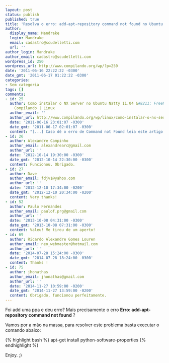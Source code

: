 ```yaml
---
layout: post
status: publish
published: true
title: 'Resolva o erro: add-apt-repository command not found no Ubuntu Natty 11.04'
author:
  display_name: Mandrake
  login: Mandrake
  email: cadastro@scudelletti.com
  url: ''
author_login: Mandrake
author_email: cadastro@scudelletti.com
wordpress_id: 250
wordpress_url: http://www.compilando.org/wp/?p=250
date: '2011-06-16 22:22:22 -0300'
date_gmt: '2011-06-17 01:22:22 -0300'
categories:
- Sem categoria
tags: []
comments:
- id: 25
  author: Como instalar o NX Server no Ubuntu Natty 11.04 &#8211; FreeNX Server |
    Compilando | Linux
  author_email: ''
  author_url: http://www.compilando.org/wp/linux/como-instalar-o-nx-server-no-ubuntu-natty-11-04-freenx-server
  date: '2011-06-16 23:01:07 -0300'
  date_gmt: '2011-06-17 02:01:07 -0300'
  content: "[...] Caso dê o erro de Command not Found leia este artigo. [...] "
- id: 26
  author: Alexandre Campinho
  author_email: alexandrearc@gmail.com
  author_url: ''
  date: '2012-10-14 19:30:00 -0300'
  date_gmt: '2012-10-14 22:30:00 -0300'
  content: Funcionou. Obrigado.
- id: 27
  author: Dave
  author_email: fdjv1@yahoo.com
  author_url: ''
  date: '2012-12-10 17:34:00 -0200'
  date_gmt: '2012-12-10 20:34:00 -0200'
  content: Very thanks!
- id: 52
  author: Paulo Fernandes
  author_email: paulof.prg@gmail.com
  author_url: ''
  date: '2013-10-08 04:31:00 -0300'
  date_gmt: '2013-10-08 07:31:00 -0300'
  content: Valeu! Me tirou de um aperto!
- id: 69
  author: Ricardo Alexandre Gomes Louren
  author_email: neo_webmaster@hotmail.com
  author_url: ''
  date: '2014-07-28 15:24:00 -0300'
  date_gmt: '2014-07-28 18:24:00 -0300'
  content: Thanks !
- id: 75
  author: jhonathas
  author_email: jhonathas@gmail.com
  author_url: ''
  date: '2014-11-27 10:59:00 -0200'
  date_gmt: '2014-11-27 13:59:00 -0200'
  content: Obrigado, funcionou perfeitamente.
---
```

Foi add uma ppa e deu erro? Mais precisamente o erro
**Erro: add-apt-repository command not found** ?

Vamos por a mão na massa, para resolver este problema basta executar o comando abaixo:

{% highlight bash %}
apt-get install python-software-properties
{% endhighlight %}

Enjoy. ;)
